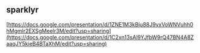 ## sparklyr

[https://docs.google.com/presentation/d/1ZNE1M3kBju88J9vxVoWNVuhh0hMgmlr2EXSgMeelr3M/edit?usp=sharing](https://docs.google.com/presentation/d/1C2xn13sAl9YJfbW9rQ47BN4A8ZaaqJY5kieB4BTaXhM/edit?usp=sharing)
